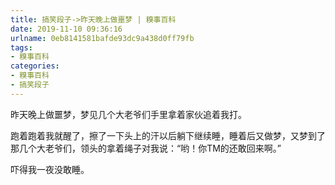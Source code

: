 ```yaml
---
title: 搞笑段子->昨天晚上做噩梦 | 糗事百科
date: 2019-11-10 09:36:16
urlname: 0eb8141581bafde93dc9a438d0ff79fb
tags: 
- 糗事百科
categories:
- 糗事百科
- 搞笑段子
---
```

昨天晚上做噩梦，梦见几个大老爷们手里拿着家伙追着我打。

跑着跑着我就醒了，擦了一下头上的汗以后躺下继续睡，睡着后又做梦，又梦到了那几个大老爷们，领头的拿着绳子对我说：“哟！你TM的还敢回来啊。”

吓得我一夜没敢睡。



